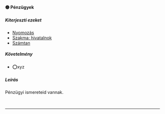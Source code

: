 #### 🟡 Pénzügyek

##### Kiterjeszti ezeket

- [Nyomozás](../kepzettsegek.vilagi/nyomozas.md)
- [Szakma: hivatalnok](../kepzettsegek.vilagi/szakma.md)
- [Számtan](../kepzettsegek.tudomanyos/szamtan.md)

##### Követelmény
- ⭕xyz

##### Leírás
Pénzügyi ismereteid vannak.

<br />

---
